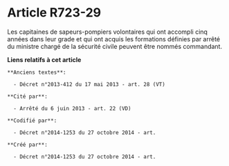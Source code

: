 # Article R723-29

Les capitaines de sapeurs-pompiers volontaires qui ont accompli cinq années dans leur grade et qui ont acquis les formations
définies par arrêté du ministre chargé de la sécurité civile peuvent être nommés commandant.

**Liens relatifs à cet article**

	**Anciens textes**:

	  - Décret n°2013-412 du 17 mai 2013 - art. 28 (VT)

	**Cité par**:

	  - Arrêté du 6 juin 2013 - art. 22 (VD)

	**Codifié par**:

	  - Décret n°2014-1253 du 27 octobre 2014 - art.

	**Créé par**:

	  - Décret n°2014-1253 du 27 octobre 2014 - art.
